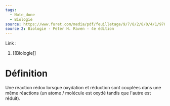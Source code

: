 ```yaml
---
tags:
  - Note_done
  - Biologie
source: https://www.furet.com/media/pdf/feuilletage/9/7/8/2/8/0/4/1/9782804184582.pdf
source 2: Biologie - Peter H. Raven - 4e édition
---
```


Link : 
1. [[Biologie]]

# Définition
Une réaction rédox lorsque oxydation et réduction sont couplées dans une même réactions (un atome / molécule est oxydé tandis que l'autre est réduit).